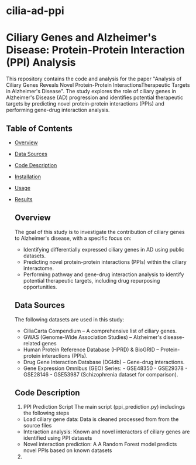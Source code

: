 # cilia-ad-ppi
# Ciliary Genes and Alzheimer's Disease: Protein-Protein Interaction (PPI) Analysis
This repository contains the code and analysis for the paper "Analysis of Ciliary Genes Reveals Novel Protein-Protein InteractionsTherapeutic Targets in Alzheimer's Disease". 
The study explores the role of ciliary genes in Alzheimer's Disease (AD) progression and identifies potential therapeutic targets by predicting novel protein-protein interactions (PPIs) and performing gene-drug interaction analysis.

## Table of Contents
- [Overview](#overview)
- [Data Sources](#data-sources)
- [Code Description](#code-description)
- [Installation](#installation)
- [Usage](#usage)
- [Results](#results)

  ## Overview
  The goal of this study is to investigate the contribution of ciliary genes to Alzheimer's disease, with a specific focus on:
    - Identifying differentially expressed ciliary genes in AD using public datasets.
    - Predicting novel protein-protein interactions (PPIs) within the ciliary interactome.
    - Performing pathway and gene-drug interaction analysis to identify potential therapeutic targets, including drug repurposing opportunities.
  ## Data Sources
  The following datasets are used in this study:
    - CiliaCarta Compendium – A comprehensive list of ciliary genes.
    - GWAS (Genome-Wide Association Studies) – Alzheimer's disease-related genes
    - Human Protein Reference Database (HPRD) & BioGRID – Protein-protein interactions (PPIs).
    - Drug Gene Interaction Database (DGIdb) – Gene-drug interactions.
    - Gene Expression Omnibus (GEO) Series:
          - GSE48350
          - GSE29378
          - GSE28146
          -  GSE53987 (Schizophrenia dataset for comparison).
  ## Code Description
  1. PPI Prediction Script
  The main script (ppi_prediction.py) includings the following steps
  - Load ciliary gene data: Data is cleaned processed from from the source files
  - Interaction analysis: Known and novel interactors of ciliary genes are identified using PPI datasets
  - Novel interaction prediction: A A Random Forest model predicts novel PPIs based on known datasets
 
  2. 
